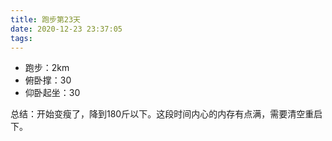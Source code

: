 ```yaml
---
title: 跑步第23天
date: 2020-12-23 23:37:05
tags:
---
```


- 跑步：2km
- 俯卧撑：30
- 仰卧起坐：30

总结：开始变瘦了，降到180斤以下。这段时间内心的内存有点满，需要清空重启下。